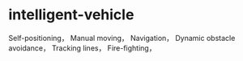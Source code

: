 # intelligent-vehicle
Self-positioning，
Manual moving，
Navigation，
Dynamic obstacle avoidance，
Tracking lines，
Fire-fighting，
